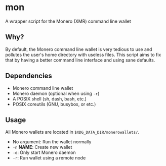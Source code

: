 # mon

A wrapper script for the Monero (XMR) command line wallet

## Why?

By default, the Monero command line wallet is very tedious to use and
pollutes the user's home directory with useless files. This script aims
to fix that by having a better command line interface and using sane defaults.

## Dependencies

- Monero command line wallet
- Monero daemon (optional when using `-r`)
- A POSIX shell (sh, dash, bash, etc.)
- POSIX coreutils (GNU, busybox, or etc.)

## Usage

All Monero wallets are located in `$XDG_DATA_DIR/monerowallets/`.

- No argument: Run the wallet normally
- `-n` **NAME**: Create new wallet
- `-d`: Only start Monero daemon
- `-r`: Run wallet using a remote node
